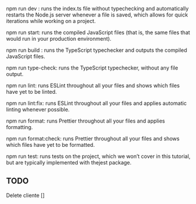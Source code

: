 npm run dev : runs the index.ts file without typechecking and automatically restarts the Node.js server whenever a file is saved, which allows for quick iterations while working on a project.

npm run start: runs the compiled JavaScript files (that is, the same files that would run in your production environment).

npm run build : runs the TypeScript typechecker and outputs the compiled JavaScript files.

npm run type-check: runs the TypeScript typechecker, without any file output.

npm run lint: runs ESLint throughout all your files and shows which files have yet to be linted.

npm run lint:fix: runs ESLint throughout all your files and applies automatic linting whenever possible.

npm run format: runs Prettier throughout all your files and applies formatting.

npm run format:check: runs Prettier throughout all your files and shows which files have yet to be formatted.

npm run test: runs tests on the project, which we won’t cover in this tutorial, but are typically implemented with thejest package.

## TODO

Delete cliente []
